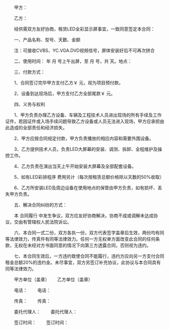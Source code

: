 
 


　　甲方：


　　乙方：


　　经供需双方友好协商，租赁LED全彩显示屏事宜，一致同意签定本合同：


　　一、产品名称、型号、天数、金额


　　注：可接收CVBS、YC.VGA.DVD视频信号，屏体安装好后不可再次拼合


　　二、使用时间： 年 月 号上午出屏，至 月 号，共 天。地点：


　　三、付款方式：


　　1、合同签订完毕甲方支付乙方￥ 元，视为项目预付款。


　　2、设备到达现场后，甲方支付乙方全部尾款￥ 元。


　　四、义务与权利


　　1、甲方负责办理乙方设备、车辆及工程技术人员进出现场的所有手续及工作证件，若因证件或入场手续问题导致乙方设备或人员无法进入现场，甲方应承担由此造成的全部责任和经济损失。


　　2、甲方应按合同规定付款，甲方负责播放的相应内容和需要外围设备。


　　3、乙方提供技术人员，负责LED大屏幕的安装、调测、拆卸、全程维护及操控工作。


　　4、乙方负责在演出当天上午开始安装大屏幕及全部配套设备。


　　5、如有LED彩排程序 费用另计（每次按租赁总额价格除以天数的50%收取）


　　6、乙方所安装LED及周边设备在使用地点的保管由甲方负责，如有损坏、丢失甲方负责。


　　五、解决合同纠纷的方式：


　　本
合同履行
中发生争议，双方应友好协商解决，协商不成或调解未达成协议，交由有管辖权人民法院诉讼。


　　六、本合同一式二份，双方各执一份，双方代表签字盖章后生效，两份均有同等法律效力，传真件有同等法律效力。任何一方无权单方面改变此合同的任何条款，无权在未经对方书面同意的情况下向第三方透露合同，否则视为违约。


　　七、本合同生效后，一方违约致使合同不能履行，违约方应向另一方支付合同租金总额20%的违约金。未尽事宜，双方另签订补充协议，此协议与本合同具有同等法律效力。


　　甲方单位（盖章）　　 乙方单位（盖章）


　　电话： 　　电话：


　　传真： 　　传真：


　　委托代理人： 　　委托代理人：


　　签订时间：　　 签订时间：
 


 

 
 
 
 
 
  


  
 

  


  


  
 
 
 
 

